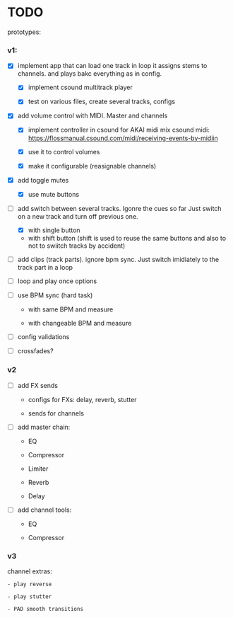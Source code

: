 # TODO

prototypes:

### v1:

- [x] implement app that can load one track in loop
  it assigns stems to channels. and plays bakc everything as in config.

    - [x] implement csound multitrack player

    - [x] test on various files, create several tracks, configs

- [x] add volume control with MIDI. Master and channels

    - [x] implement controller in csound for AKAI midi mix
        csound midi: https://flossmanual.csound.com/midi/receiving-events-by-midiin

    - [x] use it to control volumes

    - [x] make it configurable (reasignable channels)

- [x] add toggle mutes

    - [x] use mute buttons

- [ ] add switch between several tracks. Igonre the cues so far
  Just switch on a new track and turn off previous one.
    - [x] with single button

    - with shift button (shift is used to reuse the same buttons
      and also to not to swiitch tracks by accident)

- [ ] add clips (track parts). ignore bpm sync.
  Just switch imidiately to the track part in a loop

- [ ] loop and play once options

- [ ] use BPM sync (hard task)

    - with same BPM and measure

    - with changeable BPM and measure

- [ ] config validations

- [ ] crossfades?

### v2

- [ ] add FX sends

   - configs for FXs: delay, reverb, stutter

   - sends for channels

- [ ] add master chain:
 
   - EQ

   - Compressor

   - Limiter

   - Reverb

   - Delay

- [ ] add channel tools:
    - EQ

    - Compressor

### v3

channel extras:

    - play reverse

    - play stutter

    - PAD smooth transitions

